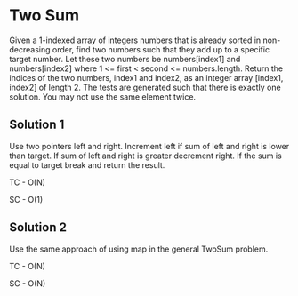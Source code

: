 # Two Sum

Given a 1-indexed array of integers numbers that is already sorted in non-decreasing order, find two
numbers such that they add up to a specific target number. Let these two numbers be numbers[index1]
and numbers[index2] where 1 <= first < second <= numbers.length. Return the indices of the two
numbers, index1 and index2, as an integer array [index1, index2] of length 2. The tests are
generated such that there is exactly one solution. You may not use the same element twice.

## Solution 1

Use two pointers left and right. Increment left if sum of left and right is lower than target. If
sum of left and right is greater decrement right. If the sum is equal to target break and return the
result.

TC - O(N)

SC - O(1)

## Solution 2

Use the same approach of using map in the general TwoSum problem.

TC - O(N)

SC - O(N)
